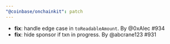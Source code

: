 ```yaml
---
"@coinbase/onchainkit": patch
---
```


- **fix**: handle edge case in `toReadableAmount`. By @0xAlec #934
- **fix**: hide sponsor if txn in progress. By @abcrane123 #931
